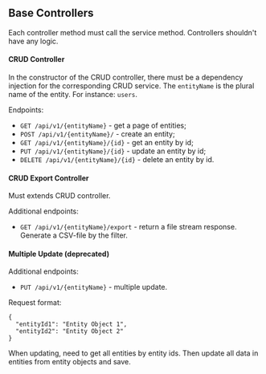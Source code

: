 ## Base Controllers

Each controller method must call the service method. Controllers shouldn't have any logic.

#### CRUD Controller

In the constructor of the CRUD controller, there must be a dependency injection for the corresponding CRUD service. The `entityName` is the plural name of the entity. For instance: `users`.

Endpoints:

  - `GET /api/v1/{entityName}` - get a page of entities;
  - `POST /api/v1/{entityName}/` - create an entity;
  - `GET /api/v1/{entityName}/{id}` - get an entity by id;
  - `PUT /api/v1/{entityName}/{id}` - update an entity by id;
  - `DELETE /api/v1/{entityName}/{id}` - delete an entity by id.

#### CRUD Export Controller

Must extends CRUD controller.

Additional endpoints:

  - `GET /api/v1/{entityName}/export` - return a file stream response. Generate a CSV-file by the filter.

#### Multiple Update (deprecated)

Additional endpoints:

  - `PUT /api/v1/{entityName}` - multiple update.

  Request format:
  ```
  {
    "entityId1": "Entity Object 1",
    "entityId2": "Entity Object 2"
  }
  ```

  When updating, need to get all entities by entity ids. Then update all data in entities from entity objects and save.
